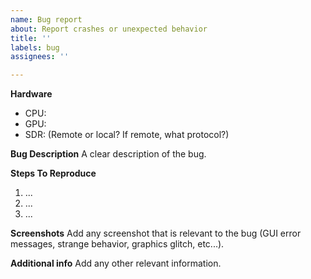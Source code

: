 ```yaml
---
name: Bug report
about: Report crashes or unexpected behavior
title: ''
labels: bug
assignees: ''

---
```


**Hardware**
- CPU: 
- GPU: 
- SDR: (Remote or local? If remote, what protocol?)

**Bug Description**
A clear description of the bug.

**Steps To Reproduce**
1. ...
2. ...
3. ...

**Screenshots**
Add any screenshot that is relevant to the bug (GUI error messages, strange behavior, graphics glitch, etc...).

**Additional info**
Add any other relevant information.
